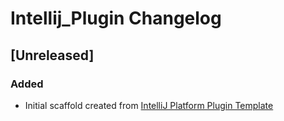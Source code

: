 <!-- Keep a Changelog guide -> https://keepachangelog.com -->

# Intellij_Plugin Changelog

## [Unreleased]
### Added
- Initial scaffold created from [IntelliJ Platform Plugin Template](https://github.com/JetBrains/intellij-platform-plugin-template)

